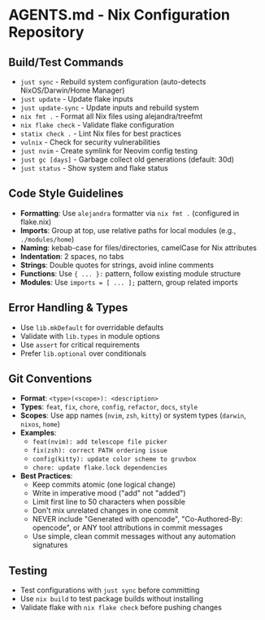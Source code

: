 # AGENTS.md - Nix Configuration Repository

## Build/Test Commands
- `just sync` - Rebuild system configuration (auto-detects NixOS/Darwin/Home Manager)
- `just update` - Update flake inputs
- `just update-sync` - Update inputs and rebuild system
- `nix fmt .` - Format all Nix files using alejandra/treefmt
- `nix flake check` - Validate flake configuration
- `statix check .` - Lint Nix files for best practices
- `vulnix` - Check for security vulnerabilities
- `just nvim` - Create symlink for Neovim config testing
- `just gc [days]` - Garbage collect old generations (default: 30d)
- `just status` - Show system and flake status

## Code Style Guidelines
- **Formatting**: Use `alejandra` formatter via `nix fmt .` (configured in flake.nix)
- **Imports**: Group at top, use relative paths for local modules (e.g., `./modules/home`)
- **Naming**: kebab-case for files/directories, camelCase for Nix attributes
- **Indentation**: 2 spaces, no tabs
- **Strings**: Double quotes for strings, avoid inline comments
- **Functions**: Use `{ ... }:` pattern, follow existing module structure
- **Modules**: Use `imports = [ ... ];` pattern, group related imports

## Error Handling & Types
- Use `lib.mkDefault` for overridable defaults
- Validate with `lib.types` in module options
- Use `assert` for critical requirements
- Prefer `lib.optional` over conditionals

## Git Conventions
- **Format**: `<type>(<scope>): <description>`
- **Types**: `feat`, `fix`, `chore`, `config`, `refactor`, `docs`, `style`
- **Scopes**: Use app names (`nvim`, `zsh`, `kitty`) or system types (`darwin`, `nixos`, `home`)
- **Examples**:
  - `feat(nvim): add telescope file picker`
  - `fix(zsh): correct PATH ordering issue`
  - `config(kitty): update color scheme to gruvbox`
  - `chore: update flake.lock dependencies`
- **Best Practices**:
  - Keep commits atomic (one logical change)
  - Write in imperative mood ("add" not "added")
  - Limit first line to 50 characters when possible
  - Don't mix unrelated changes in one commit
  - NEVER include "Generated with opencode", "Co-Authored-By: opencode", or ANY tool attributions in commit messages
  - Use simple, clean commit messages without any automation signatures

## Testing
- Test configurations with `just sync` before committing
- Use `nix build` to test package builds without installing
- Validate flake with `nix flake check` before pushing changes
